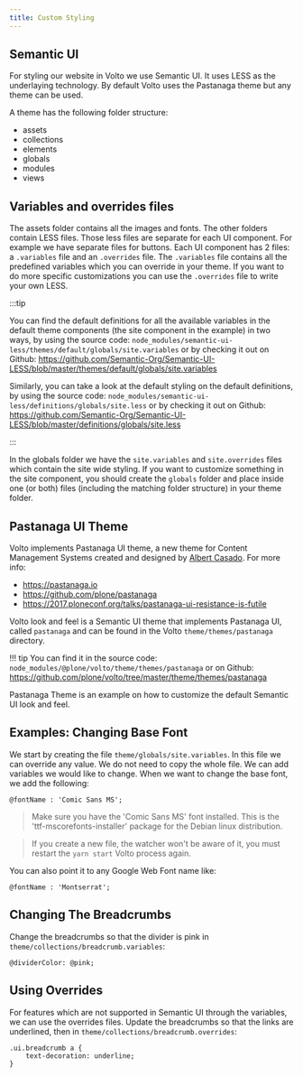 ```yaml
---
title: Custom Styling
---
```


## Semantic UI

For styling our website in Volto we use Semantic UI.
It uses LESS as the underlaying technology.
By default Volto uses the Pastanaga theme but any theme can be used.

A theme has the following folder structure:

 - assets
 - collections
 - elements
 - globals
 - modules
 - views

## Variables and overrides files

The assets folder contains all the images and fonts. The other folders contain
LESS files. Those less files are separate for each UI component. For example we
have separate files for buttons. Each UI component has 2 files: a `.variables`
file and an `.overrides` file. The `.variables` file contains all the
predefined variables which you can override in your theme. If you want to do
more specific customizations you can use the `.overrides` file to write your own LESS.

:::tip
    
You can find the default definitions for all the available variables in the
default theme components (the site component in the example) in two ways, by using the source code:
`node_modules/semantic-ui-less/themes/default/globals/site.variables`
or by checking it out on Github:
https://github.com/Semantic-Org/Semantic-UI-LESS/blob/master/themes/default/globals/site.variables
    


Similarly, you can take a look at the default styling on the default
definitions, by using the source code:
`node_modules/semantic-ui-less/definitions/globals/site.less`
or by checking it out on Github:
https://github.com/Semantic-Org/Semantic-UI-LESS/blob/master/definitions/globals/site.less

:::

In the globals folder we have the `site.variables` and `site.overrides` files
which contain the site wide styling. If you want to customize something in the
site component, you should create the `globals` folder and place inside one (or
both) files (including the matching folder structure) in your theme folder.

## Pastanaga UI Theme

Volto implements Pastanaga UI theme, a new theme for Content Management Systems
created and designed by [Albert Casado](https://twitter.com/albertcasado). For
more info:

- https://pastanaga.io
- https://github.com/plone/pastanaga
- https://2017.ploneconf.org/talks/pastanaga-ui-resistance-is-futile

Volto look and feel is a Semantic UI theme that implements Pastanaga UI, called
`pastanaga` and can be found in the Volto `theme/themes/pastanaga` directory.

!!! tip
    You can find it in the source code:
    `node_modules/@plone/volto/theme/themes/pastanaga`
    or on Github:
    https://github.com/plone/volto/tree/master/theme/themes/pastanaga

Pastanaga Theme is an example on how to customize the default Semantic UI look
and feel.

## Examples: Changing Base Font

We start by creating the file `theme/globals/site.variables`. In this file we
can override any value. We do not need to copy the whole file. We can add
variables we would like to change. When we want to change the base font, we add
the following:

```less
@fontName : 'Comic Sans MS';
```

> Make sure you have the 'Comic Sans MS' font installed. This is the
> 'ttf-mscorefonts-installer' package for the Debian linux distribution.

> If you create a new file, the watcher won't be aware of it, you must restart
> the `yarn start` Volto process again.

You can also point it to any Google Web Font name like:

```less
@fontName : 'Montserrat';
```

## Changing The Breadcrumbs

Change the breadcrumbs so that the divider is pink in `theme/collections/breadcrumb.variables`:

```less
@dividerColor: @pink;
```

## Using Overrides

For features which are not supported in Semantic UI through the variables, we
can use the overrides files. Update the breadcrumbs so that the links are
underlined, then in `theme/collections/breadcrumb.overrides`:

```less
.ui.breadcrumb a {
    text-decoration: underline;
}
```
